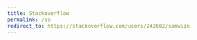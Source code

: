 ```yaml
---
title: Stackoverflow
permalink: /so
redirect_to: https://stackoverflow.com/users/242682/samwize
---
```

